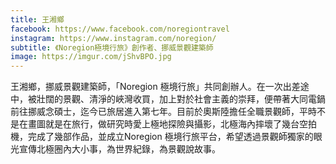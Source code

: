 ```yaml
---
title: 王湘鄉
facebook: https://www.facebook.com/noregiontravel
instagram: https://www.instagram.com/noregion/
subtitle: 《Noregion極境行旅》創作者、挪威景觀建築師
image: https://imgur.com/jShvBPO.jpg
---
```


王湘鄉，挪威景觀建築師，「Noregion 極境行旅」共同創辦人。在一次出差途中，被壯闊的景觀、清淨的峽灣收買，加上對於社會主義的崇拜，便帶著大同電鍋前往挪威念碩士，迄今已旅居進入第七年。目前於奧斯陸擔任全職景觀師，平時不是在畫圖就是在旅行，做研究時愛上極地探險與攝影，北極海內摔壞了幾台空拍機，完成了幾部作品，並成立Noregion 極境行旅平台，希望透過景觀師獨家的眼光宣傳北極圈內大小事，為世界紀錄，為景觀說故事。